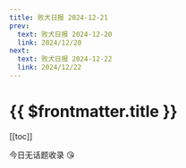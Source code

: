 ```yaml
---
title: 败犬日报 2024-12-21
prev:
  text: 败犬日报 2024-12-20
  link: 2024/12/20
next:
  text: 败犬日报 2024-12-22
  link: 2024/12/22
---
```


# {{ $frontmatter.title }}

[[toc]]

今日无话题收录 :kissing_heart:
